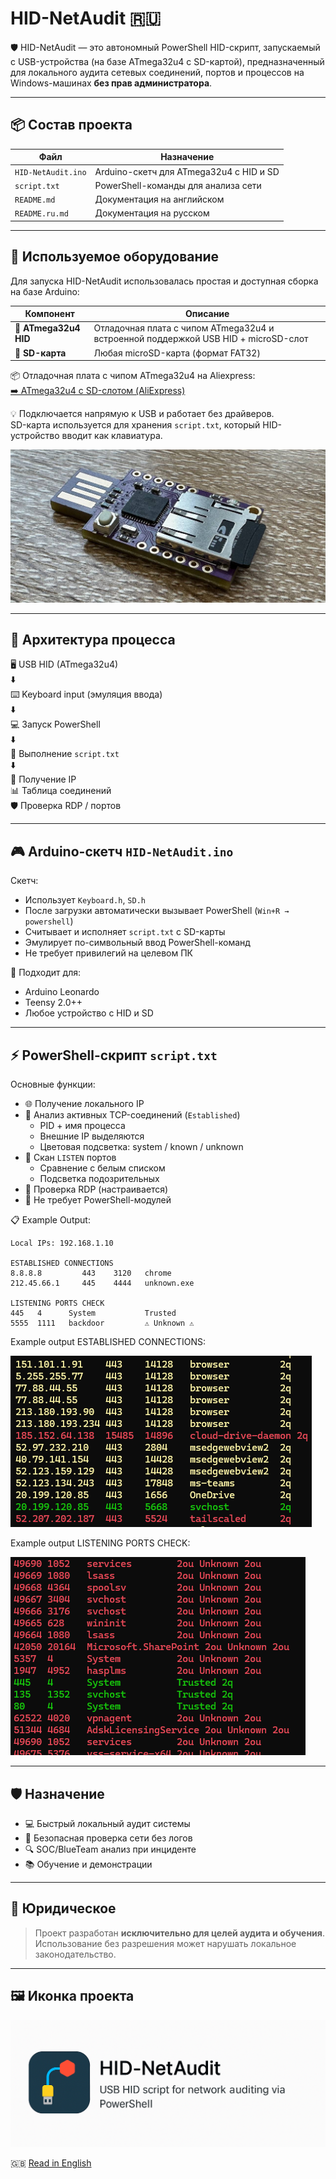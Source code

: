 # HID-NetAudit 🇷🇺 

🛡️ HID-NetAudit — это автономный PowerShell HID-скрипт, запускаемый с USB-устройства (на базе ATmega32u4 с SD-картой), предназначенный для локального аудита сетевых соединений, портов и процессов на Windows-машинах **без прав администратора**.

---

## 📦 Состав проекта

| Файл           | Назначение                                    |
|----------------|-----------------------------------------------|
| `HID-NetAudit.ino` | Arduino-скетч для ATmega32u4 с HID и SD |
| `script.txt`       | PowerShell-команды для анализа сети       |
| `README.md`        | Документация на английском                        |
| `README.ru.md`      | Документация на русском                          |

---

## 🧰 Используемое оборудование

Для запуска HID-NetAudit использовалась простая и доступная сборка на базе Arduino:

| Компонент             | Описание                                                                              |
|-------------------------|---------------------------------------------------------------------------------------|
| 🔌 **ATmega32u4 HID** | Отладочная плата с чипом ATmega32u4 и встроенной поддержкой USB HID + microSD-слот   |
| 💾 **SD-карта**       | Любая microSD-карта (формат FAT32)                         |

📦 Отладочная плата с чипом ATmega32u4 на Aliexpress:  
[➡️ ATmega32u4 с SD-слотом (AliExpress)](https://www.aliexpress.com/item/1005007171805928.html?spm=a2g0o.order_list.order_list_main.100.53a61802Hqjcdt)

💡 Подключается напрямую к USB и работает без драйверов.  
SD-карта используется для хранения `script.txt`, который HID-устройство вводит как клавиатура.

![HID-NetAudit Icon](./docs/ATmega32u4.png)

---

## 🧠 Архитектура процесса

🖥 USB HID (ATmega32u4)  
⬇️  
⌨️ Keyboard input (эмуляция ввода)  
⬇️  
💻 Запуск PowerShell  
⬇️  
📄 Выполнение `script.txt`  
⬇️  
📡 Получение IP  
📊 Таблица соединений  
🛡 Проверка RDP / портов

---

## 🎮 Arduino-скетч `HID-NetAudit.ino`

Скетч:

- Использует `Keyboard.h`, `SD.h`
- После загрузки автоматически вызывает PowerShell (`Win+R → powershell`)
- Считывает и исполняет `script.txt` с SD-карты
- Эмулирует по-символьный ввод PowerShell-команд
- Не требует привилегий на целевом ПК

📎 Подходит для:
- Arduino Leonardo
- Teensy 2.0++
- Любое устройство с HID и SD

---

## ⚡ PowerShell-скрипт `script.txt`

Основные функции:

- 🌐 Получение локального IP
- 🔗 Анализ активных TCP-соединений (`Established`)
  - PID + имя процесса
  - Внешние IP выделяются
  - Цветовая подсветка: system / known / unknown
- 🔎 Скан `LISTEN` портов
  - Сравнение с белым списком
  - Подсветка подозрительных
- 🔐 Проверка RDP (настраивается)
- 🧩 Не требует PowerShell-модулей

📋 Example Output:

```plaintext
Local IPs: 192.168.1.10

ESTABLISHED CONNECTIONS
8.8.8.8         443    3120   chrome          
212.45.66.1     445    4444   unknown.exe     

LISTENING PORTS CHECK
445   4      System           Trusted 
5555  1111   backdoor         ⚠ Unknown ⚠

```
Example output ESTABLISHED CONNECTIONS:

![HID-NetAudit Icon](./docs/im1.png)

Example output LISTENING PORTS CHECK:

![HID-NetAudit Icon](./docs/im2.png)

---

## 🛡 Назначение

- 💻 Быстрый локальный аудит системы
- 🔐 Безопасная проверка сети без логов
- 🔍 SOC/BlueTeam анализ при инциденте
- 📚 Обучение и демонстрации

---

## 🚨 Юридическое

> Проект разработан **исключительно для целей аудита и обучения**.  
> Использование без разрешения может нарушать локальное законодательство.

---

## 🖼 Иконка проекта

![HID-NetAudit Icon](./docs/icon.png)

🇬🇧 [Read in English](./README.md)
